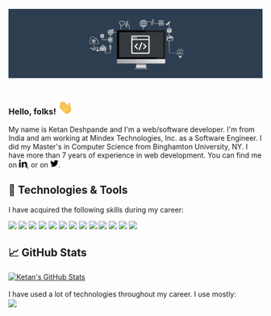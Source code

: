 ![Header](https://raw.githubusercontent.com/ketansdeshpande/ketansdeshpande/main/web-developer.png)
<br /><br />

### Hello, folks! <img src="https://raw.githubusercontent.com/ketansdeshpande/ketansdeshpande/main/wave.gif" width="30px">

My name is Ketan Deshpande and I'm a web/software developer. I'm from India and am working at Mindex Technologies, Inc. as a Software Engineer. I did my Master's in Computer Science from Binghamton University, NY. I have more than 7 years of experience in web development. You can find me on [![LinkedIn][1.1]][1], or on [![Twitter][1.2]][2].


<!-- Icons -->

[1.1]: https://raw.githubusercontent.com/ketansdeshpande/ketansdeshpande/main/iconmonstr-linkedin-1-16.png (LinkedIn)
[1.2]: https://raw.githubusercontent.com/ketansdeshpande/ketansdeshpande/main/iconmonstr-twitter-1-16.png (twitter)

<!-- Links to your social media accounts -->

[1]: https://www.linkedin.com/in/ketan-d
[2]: https://twitter.com/de_ketan

## 🔧 Technologies & Tools

I have acquired the following skills during my career:

![](https://img.shields.io/badge/Web-HTML-informational?style=flat&logo=html5&logoColor=E34F26&color=2bbc8a)
![](https://img.shields.io/badge/Web-CSS-informational?style=flat&logo=css3&logoColor=1572B6&color=2bbc8a)
![](https://img.shields.io/badge/Code-JavaScript-informational?style=flat&logo=javascript&logoColor=F7DF1E&color=2bbc8a)
![](https://img.shields.io/badge/Code-jQuery-informational?style=flat&logo=jquery&logoColor=0769AD&color=2bbc8a)
![](https://img.shields.io/badge/Code-React-informational?style=flat&logo=react&logoColor=61DAFB&color=2bbc8a)
![](https://img.shields.io/badge/Code-AngularJS-informational?style=flat&logo=angularjs&logoColor=DD0031&color=2bbc8a)
![](https://img.shields.io/badge/Code-PHP-informational?style=flat&logo=php&logoColor=777BB4&color=2bbc8a)
![](https://img.shields.io/badge/Code-Java-informational?style=flat&logo=java&logoColor=007396&color=2bbc8a)
![](https://img.shields.io/badge/Code-Python-informational?style=flat&logo=python&logoColor=3776AB&color=2bbc8a)
![](https://img.shields.io/badge/Tools-Git-informational?style=flat&logo=git&logoColor=F05032&color=2bbc8a)
![](https://img.shields.io/badge/Tools-npm-informational?style=flat&logo=npm&logoColor=CB3837&color=2bbc8a)
![](https://img.shields.io/badge/Tools-Docker-informational?style=flat&logo=docker&logoColor=2496ED&color=2bbc8a)
![](https://img.shields.io/badge/Tools-Kubernetes-informational?style=flat&logo=kubernetes&logoColor=326CE5&color=2bbc8a)

## &#x1f4c8; GitHub Stats
<a href="https://github.com/KetanSDeshpande/KetanSDeshpande">
  <img align="center" src="https://github-readme-stats.vercel.app/api?username=KetanSDeshpande&show_icons=true&line_height=27&count_private=true&title_color=ffffff&text_color=c9cacc&icon_color=2bbc8a&bg_color=1d1f21" alt="Ketan's GitHub Stats" />
</a>
<br /><br />
I have used a lot of technologies throughout my career. I use mostly:<br />
<a href="https://github.com/KetanSDeshpande/KetanSDeshpande">
  <img align="center" src="https://github-readme-stats.vercel.app/api/top-langs/?username=KetanSDeshpande&hide=php&title_color=ffffff&text_color=c9cacc&icon_color=2bbc8a&bg_color=1d1f21&include_all_commits=true&langs_count=5" />
</a>


<!--
Sources:
https://iconmonstr.com/
https://shields.io/
https://simpleicons.org/
https://img.shields.io/badge/<heading for the badge - string>-<technology name - string>-informational?style=flat&logo=<logo name from simpleicons.org>&logoColor=white&color=2bbc8a
https://github.com/anuraghazra/github-readme-stats
https://github.com/MartinHeinz/MartinHeinz
-->
